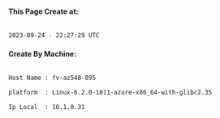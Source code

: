 
   
#### This Page Create at:

```bash

2023-09-24 - 22:27:29 UTC

```

#### Create By Machine:

```bash

Host Name : fv-az548-895

platform  : Linux-6.2.0-1011-azure-x86_64-with-glibc2.35

Ip Local  : 10.1.0.31

```

